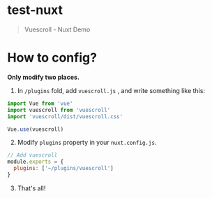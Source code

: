 # test-nuxt

> Vuescroll - Nuxt Demo

# How to config?

**Only modify two places.**

1. In `/plugins` fold, add `vuescroll.js` , and write something like this:

```javascript
import Vue from 'vue'
import vuescroll from 'vuescroll'
import 'vuescroll/dist/vuescroll.css'

Vue.use(vuescroll)
```

2. Modify `plugins` property in your `nuxt.config.js`.

```javascript
// Add vuescroll
module.exports = {
  plugins: ['~/plugins/vuescroll']
}
```

3. That's all!
